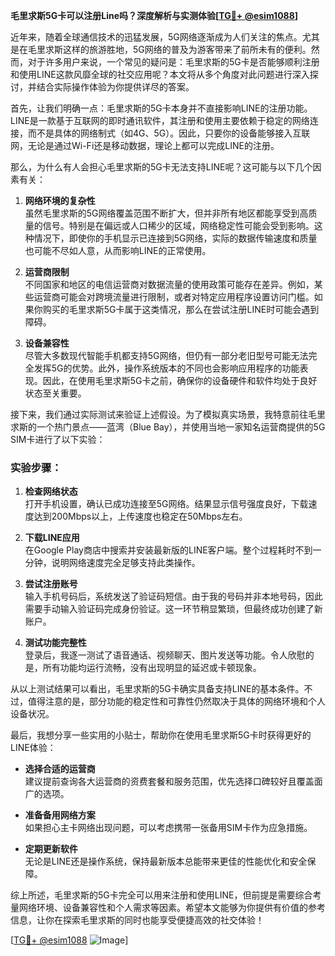 **毛里求斯5G卡可以注册Line吗？深度解析与实测体验[[TG💪+ @esim1088](https://t.me/s/esim1088)]**

近年来，随着全球通信技术的迅猛发展，5G网络逐渐成为人们关注的焦点。尤其是在毛里求斯这样的旅游胜地，5G网络的普及为游客带来了前所未有的便利。然而，对于许多用户来说，一个常见的疑问是：毛里求斯的5G卡是否能够顺利注册和使用LINE这款风靡全球的社交应用呢？本文将从多个角度对此问题进行深入探讨，并结合实际操作体验为你提供详尽的答案。

首先，让我们明确一点：毛里求斯的5G卡本身并不直接影响LINE的注册功能。LINE是一款基于互联网的即时通讯软件，其注册和使用主要依赖于稳定的网络连接，而不是具体的网络制式（如4G、5G）。因此，只要你的设备能够接入互联网，无论是通过Wi-Fi还是移动数据，理论上都可以完成LINE的注册。

那么，为什么有人会担心毛里求斯的5G卡无法支持LINE呢？这可能与以下几个因素有关：

1. **网络环境的复杂性**  
   虽然毛里求斯的5G网络覆盖范围不断扩大，但并非所有地区都能享受到高质量的信号。特别是在偏远或人口稀少的区域，网络稳定性可能会受到影响。这种情况下，即使你的手机显示已连接到5G网络，实际的数据传输速度和质量也可能不尽如人意，从而影响LINE的正常使用。

2. **运营商限制**  
   不同国家和地区的电信运营商对数据流量的使用政策可能存在差异。例如，某些运营商可能会对跨境流量进行限制，或者对特定应用程序设置访问门槛。如果你购买的毛里求斯5G卡属于这类情况，那么在尝试注册LINE时可能会遇到障碍。

3. **设备兼容性**  
   尽管大多数现代智能手机都支持5G网络，但仍有一部分老旧型号可能无法完全发挥5G的优势。此外，操作系统版本的不同也会影响应用程序的功能表现。因此，在使用毛里求斯5G卡之前，确保你的设备硬件和软件均处于良好状态至关重要。

接下来，我们通过实际测试来验证上述假设。为了模拟真实场景，我特意前往毛里求斯的一个热门景点——蓝湾（Blue Bay），并使用当地一家知名运营商提供的5G SIM卡进行了以下实验：

### 实验步骤：
1. **检查网络状态**  
   打开手机设置，确认已成功连接至5G网络。结果显示信号强度良好，下载速度达到200Mbps以上，上传速度也稳定在50Mbps左右。

2. **下载LINE应用**  
   在Google Play商店中搜索并安装最新版的LINE客户端。整个过程耗时不到一分钟，说明网络速度完全足够支持此类操作。

3. **尝试注册账号**  
   输入手机号码后，系统发送了验证码短信。由于我的号码并非本地号码，因此需要手动输入验证码完成身份验证。这一环节稍显繁琐，但最终成功创建了新账户。

4. **测试功能完整性**  
   登录后，我逐一测试了语音通话、视频聊天、图片发送等功能。令人欣慰的是，所有功能均运行流畅，没有出现明显的延迟或卡顿现象。

从以上测试结果可以看出，毛里求斯的5G卡确实具备支持LINE的基本条件。不过，值得注意的是，部分功能的稳定性和可靠性仍然取决于具体的网络环境和个人设备状况。

最后，我想分享一些实用的小贴士，帮助你在使用毛里求斯5G卡时获得更好的LINE体验：

- **选择合适的运营商**  
  建议提前查询各大运营商的资费套餐和服务范围，优先选择口碑较好且覆盖面广的选项。

- **准备备用网络方案**  
  如果担心主卡网络出现问题，可以考虑携带一张备用SIM卡作为应急措施。

- **定期更新软件**  
  无论是LINE还是操作系统，保持最新版本总能带来更佳的性能优化和安全保障。

综上所述，毛里求斯的5G卡完全可以用来注册和使用LINE，但前提是需要综合考量网络环境、设备兼容性和个人需求等因素。希望本文能够为你提供有价值的参考信息，让你在探索毛里求斯的同时也能享受便捷高效的社交体验！

[[TG💪+ @esim1088](https://t.me/s/esim1088) ![Image](https://i.postimg.cc/4NQfJmqS/Snipaste-2025-05-13-00-14-12.png)]